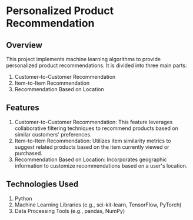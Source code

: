 # Personalized Product Recommendation
## Overview
This project implements machine learning algorithms to provide personalized product recommendations. It is divided into three main parts:

1. Customer-to-Customer Recommendation<br>
2. Item-to-Item Recommendation<br>
3. Recommendation Based on Location<br>
## Features

1. Customer-to-Customer Recommendation: This feature leverages collaborative filtering techniques to recommend products based on similar customers' preferences.<br>
2. Item-to-Item Recommendation: Utilizes item similarity metrics to suggest related products based on the item currently viewed or purchased.<br>
3. Recommendation Based on Location: Incorporates geographic information to customize recommendations based on a user's location.<br>

## Technologies Used
1. Python<br>
2. Machine Learning Libraries (e.g., sci-kit-learn, TensorFlow, PyTorch)<br>
3. Data Processing Tools (e.g., pandas, NumPy)<br>
